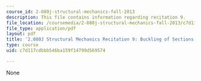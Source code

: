 ```yaml
---
course_id: 2-080j-structural-mechanics-fall-2013
description: This file contains information regarding recitation 9.
file_location: /coursemedia/2-080j-structural-mechanics-fall-2013/c7d117cdbbb546ba159f14799d569574_MIT2_080JF13_Recitation9.pdf
file_type: application/pdf
layout: pdf
title: '2.080J Structural Mechanics Recitation 9: Buckling of Sections'
type: course
uid: c7d117cdbbb546ba159f14799d569574

---
```

None